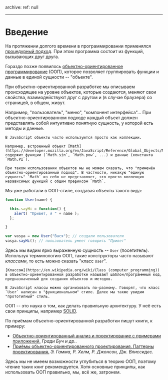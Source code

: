 archive:
  ref: null

---

# Введение

На протяжении долгого времени в программировании применялся [процедурный подход](http://ru.wikipedia.org/wiki/%D0%9F%D1%80%D0%BE%D1%86%D0%B5%D0%B4%D1%83%D1%80%D0%BD%D0%BE%D0%B5_%D0%BF%D1%80%D0%BE%D0%B3%D1%80%D0%B0%D0%BC%D0%BC%D0%B8%D1%80%D0%BE%D0%B2%D0%B0%D0%BD%D0%B8%D0%B5). При этом программа состоит из функций, вызывающих друг друга.

Гораздо позже появилось [объектно-ориентированное программирование](http://ru.wikipedia.org/wiki/%D0%9E%D0%B1%D1%8A%D0%B5%D0%BA%D1%82%D0%BD%D0%BE-%D0%BE%D1%80%D0%B8%D0%B5%D0%BD%D1%82%D0%B8%D1%80%D0%BE%D0%B2%D0%B0%D0%BD%D0%BD%D0%BE%D0%B5_%D0%BF%D1%80%D0%BE%D0%B3%D1%80%D0%B0%D0%BC%D0%BC%D0%B8%D1%80%D0%BE%D0%B2%D0%B0%D0%BD%D0%B8%D0%B5) (ООП), которое позволяет группировать функции и данные в единой сущности -- "объекте".

При объектно-ориентированной разработке мы описываем происходящее на уровне объектов, которые создаются, меняют свои свойства, взаимодействуют друг с другом и (в случае браузера) со страницей, в общем, живут.

Например, "пользователь", "меню", "компонент интерфейса"... При объектно-ориентированном подходе каждый  объект должен представлять собой интуитивно понятную сущность, у которой есть методы и данные.

```warn header="ООП -- это не просто объекты"
В JavaScript объекты часто используются просто как коллекции.

Например, встроенный объект [Math](https://developer.mozilla.org/en/JavaScript/Reference/Global_Objects/Math) содержит функции (`Math.sin`, `Math.pow`, ...) и данные (константа `Math.PI`).

При таком использовании объектов мы не можем сказать, что "применён объектно-ориентированный подход". В частности, никакую "единую сущность" `Math` из себя не представляет, это просто коллекция независимых функций с общим префиксом `Math`.
```

Мы уже работали в ООП-стиле, создавая объекты такого вида:

```js run
function User(name) {

  this.sayHi = function() {
    alert( "Привет, я " + name );
  };

}

var vasya = new User("Вася"); // создали пользователя
vasya.sayHi(); // пользователь умеет говорить "Привет"
```

Здесь мы видим ярко выраженную сущность -- `User` (посетитель). Используя терминологию ООП, такие конструкторы часто называют *классами*, то есть можно сказать "класс `User`".

```smart header="Класс в ООП"
[Классом](https://en.wikipedia.org/wiki/Class_(computer_programming)) в объектно-ориентированной разработке называют шаблон/программный код, предназначенный для создания объектов и методов.

В JavaScript классы можно организовать по-разному. Говорят, что класс `User` написан в "функциональном" стиле. Далее мы также увидим "прототипный" стиль.
```

ООП -- это наука о том, как делать правильную архитектуру. У неё есть свои принципы, например [SOLID](https://ru.wikipedia.org/wiki/SOLID_%28%D0%BE%D0%B1%D1%8A%D0%B5%D0%BA%D1%82%D0%BD%D0%BE-%D0%BE%D1%80%D0%B8%D0%B5%D0%BD%D1%82%D0%B8%D1%80%D0%BE%D0%B2%D0%B0%D0%BD%D0%BD%D0%BE%D0%B5_%D0%BF%D1%80%D0%BE%D0%B3%D1%80%D0%B0%D0%BC%D0%BC%D0%B8%D1%80%D0%BE%D0%B2%D0%B0%D0%BD%D0%B8%D0%B5%29).

По приёмам объектно-ориентированной разработки пишут книги, к примеру:

- <a href="http://www.ozon.ru/context/detail/id/3905587/?partner=iliakan">Объектно-ориентированный анализ и проектирование с примерами приложений.</a>
<i>Гради Буч и др.</i>.
- <a href="http://www.ozon.ru/context/detail/id/2457392/?partner=iliakan">Приёмы объектно-ориентированного проектирования. Паттерны проектирования.</a>
<i>Э. Гамма, Р. Хелм, Р. Джонсон, Дж. Влиссидес.</i>

Здесь мы не имеем возможности углубиться в теорию ООП, поэтому чтение таких книг рекомендуется. Хотя основные принципы, как использовать ООП правильно, мы, всё же, затронем.